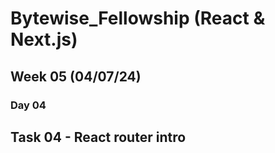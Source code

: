 # Bytewise_Fellowship (React & Next.js)
## Week 05 (04/07/24)

### Day 04
## Task 04 - React router intro


